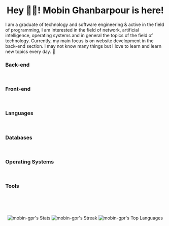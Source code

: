 <h1 align="center">Hey 👋🏻! Mobin Ghanbarpour is here!</h1>

<p>I am a graduate of technology and software engineering & active in the field of programming, I am interested in the field of network, artificial intelligence, operating systems and in general the topics of the field of technology.  Currently, my main focus is on website development in the back-end section.  I may not know many things but I love to learn and learn new topics every day.  🙂</p>

<h3>Back-end</h3>
<div>
     <img src="https://img.shields.io/badge/Django-green?style=for-the-badge&logo=django&logoColor=white" alt="">
     <img src="https://img.shields.io/badge/Django%20REST%20API-C70039?style=for-the-badge&logo=django&logoColor=white" alt="">
     <img src="https://img.shields.io/badge/celery-lightgreen?style=for-the-badge&logo=celery&logoColor=white" alt="">
</div>

<h3>Front-end</h3>
<div>
     <img src="https://img.shields.io/badge/HTML-orange?style=for-the-badge&logo=html5&logoColor=white" alt="">
     <img src="https://img.shields.io/badge/CSS-royalblue?style=for-the-badge&logo=css3&logoColor=white" alt="">
</div>

<h3>Languages</h3>
<div>
     <img src="https://img.shields.io/badge/Python-main-black?labelColor=steelblue&style=for-the-badge&logo=python&logoColor=white" alt="">
     <img src="https://img.shields.io/badge/JavaScript-familiar-black?labelColor=yellow&style=for-the-badge&logo=JavaScript&logoColor=white" alt="">
     <img src="https://img.shields.io/badge/-familiar-black?labelColor=skyblue&style=for-the-badge&logo=c&logoColor=white" alt="">
</div>

<h3>Databases</h3>
<div>
     <img src="https://img.shields.io/badge/SQLite-lightblue?style=for-the-badge&logo=sqlite&logoColor=white" alt="">
     <img src="https://img.shields.io/badge/MySQL-darkblue?style=for-the-badge&logo=mysql&logoColor=white" alt="">
     <img src="https://img.shields.io/badge/PostgreSQL-midnightblue?style=for-the-badge&logo=postgresql&logoColor=white" alt="">
     <img src="https://img.shields.io/badge/Redis-red?style=for-the-badge&logo=redis&logoColor=white" alt="">
</div>

<h3>Operating Systems</h3>
<div>
     <img src="https://img.shields.io/badge/Ubuntu-purple?style=for-the-badge&logo=ubuntu&logoColor=white" alt="">
     <img src="https://img.shields.io/badge/Fedora-steelblue?style=for-the-badge&logo=fedora&logoColor=white" alt="">
     <img src="https://img.shields.io/badge/Mint-lightseegreen?style=for-the-badge&logo=linuxmint&logoColor=white" alt="">
     <img src="https://img.shields.io/badge/Debian-lightskyblue?style=for-the-badge&logo=debian&logoColor=white" alt="">
     <img src="https://img.shields.io/badge/Kali-dodgerblue?style=for-the-badge&logo=kalilinux&logoColor=white" alt="">
     <img src="https://img.shields.io/badge/Manjaro-mediumaquamarine?style=for-the-badge&logo=manjaro&logoColor=white" alt="">
     <img src="https://img.shields.io/badge/Windows-deepskyblue?style=for-the-badge&logo=windows&logoColor=white" alt="">
</div>

<h3>Tools</h3>
<div>
     <img src="https://img.shields.io/badge/Vscode-007ACC?style=for-the-badge&logo=visualstudiocode&logoColor=white" alt="">
     <img src="https://img.shields.io/badge/Pycharm-mediumturquoise?style=for-the-badge&logo=pycharm&logoColor=white" alt="">
     <img src="https://img.shields.io/badge/Docker-blue?style=for-the-badge&logo=docker&logoColor=white" alt="">
     <img src="https://img.shields.io/badge/Postman-orange?style=for-the-badge&logo=postman&logoColor=white" alt="">
     <img src="https://img.shields.io/badge/Git-gray?style=for-the-badge&logo=Git&logoColor=white" alt="">
</div>
<br><br>

<div align="center">

![mobin-gpr's Stats](https://github-readme-stats.vercel.app/api?username=mobin-gpr&theme=vue-dark&show_icons=true&hide_border=false&count_private=false)
![mobin-gpr's Streak](https://github-readme-streak-stats.herokuapp.com/?user=mobin-gpr&theme=vue-dark&hide_border=false)
![mobin-gpr's Top Languages](https://github-readme-stats.vercel.app/api/top-langs/?username=mobin-gpr&theme=vue-dark&show_icons=true&hide_border=false&layout=compact)
  
</div>
